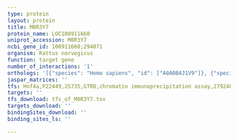 ```yaml
---
type: protein
layout: protein
title: M0R3Y7
protein_name: LOC100911660
uniprot_accession: M0R3Y7
ncbi_gene_id: 100911660;294071
organism: Rattus norvegicus
function: target gene
number_of_interactions: '1'
orthologs: '[{"species": "Homo sapiens", "id": ["A0A0B4J1V9"]}, {"species": "Danio rerio", "id": ["<a href=\"/protein/b7zd98\">B7ZD98</a>"]}, {"species": "Mus musculus", "id": ["<a href=\"/protein/q60848\">Q60848</a>"]}, {"species": "Saccharomyces cerevisiae", "id": ["<a href=\"/protein/p43610\">P43610</a>"]}]'
jaspar_matrices: ''
tfs: Hnf4a,P22449,25735,GTRD,chromatin immunoprecipitation assay,27924024%5Buid%5D,No
targets: ''
tfs_download: tfs_of_M0R3Y7.tsv
targets_download: ''
bindingSites_download: ''
binding_sites_ls: ''

---
```

